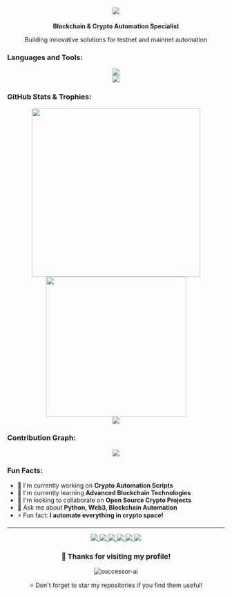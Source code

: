 <h1 align="center">
  <img src="https://readme-typing-svg.herokuapp.com/?font=Righteous&size=35&center=true&vCenter=true&width=500&height=70&duration=4000&lines=Hi+There!+👋;Welcome+to+Successor-ai!;" />
</h1>

<div align="center">
  <p><strong>Blockchain & Crypto Automation Specialist</strong></p>
  <p>Building innovative solutions for testnet and mainnet automation</p>
</div>

### Languages and Tools:

<div align="center">
  <img src="https://skillicons.dev/icons?i=python,javascript,nodejs,react,html,css,docker,kubernetes,git,github,vscode,linux,bash,ethereum" />
  <br />
  <img src="https://skillicons.dev/icons?i=solidity,web3js,mongodb,mysql,redis,nginx,aws,gcp" />
</div>

### GitHub Stats & Trophies:

<div align="center">
  <img width="390" src="https://github-readme-stats.vercel.app/api?username=successor-ai&show_icons=true&theme=tokyonight&hide_border=true&count_private=true" />
  <img width="325" src="https://github-readme-streak-stats.herokuapp.com/?user=successor-ai&theme=tokyonight&hide_border=true" />
</div>

<div align="center">
  <img src="https://github-profile-trophy.vercel.app/?username=successor-ai&theme=tokyonight&no-frame=true&no-bg=false&margin-w=4" />
</div>

### Contribution Graph:

<div align="center">
  <img src="https://github-readme-activity-graph.vercel.app/graph?username=successor-ai&theme=tokyo-night&hide_border=true" />
</div>

### Fun Facts:
- 🔭 I'm currently working on **Crypto Automation Scripts**
- 🌱 I'm currently learning **Advanced Blockchain Technologies**
- 👯 I'm looking to collaborate on **Open Source Crypto Projects**
- 💬 Ask me about **Python, Web3, Blockchain Automation**
- ⚡ Fun fact: **I automate everything in crypto space!**

---

<div align="center">
  <a href="mailto:info@successor-ai.com">
    <img src="https://img.shields.io/badge/Gmail-333333?style=for-the-badge&logo=gmail&logoColor=red" />
  </a>
  <a href="https://linkedin.com/in/successor-ai" target="_blank">
    <img src="https://img.shields.io/badge/LinkedIn-0077B5?style=for-the-badge&logo=linkedin&logoColor=white" />
  </a>
  <a href="https://t.me/successor-ai" target="_blank">
    <img src="https://img.shields.io/badge/Telegram-2CA5E0?style=for-the-badge&logo=telegram&logoColor=white" />
  </a>
  <a href="https://github.com/successor-ai">
    <img src="https://img.shields.io/badge/GitHub-100000?style=for-the-badge&logo=github&logoColor=white" />
  </a>
  <a href="https://twitter.com/successor-ai">
    <img src="https://img.shields.io/badge/Twitter-1DA1F2?style=for-the-badge&logo=twitter&logoColor=white" />
  </a>
  <a href="https://discord.gg/successor-ai">
    <img src="https://img.shields.io/badge/Discord-7289DA?style=for-the-badge&logo=discord&logoColor=white" />
  </a>
</div>

<div align="center">
  <h3>💖 Thanks for visiting my profile!</h3>
  <div align="center">
  <img src="https://komarev.com/ghpvc/?username=successor-ai&label=Profile%20views&color=0e75b6&style=flat" alt="successor-ai" />
  <p>⭐ Don't forget to star my repositories if you find them useful!</p>
    </div>
</div>
